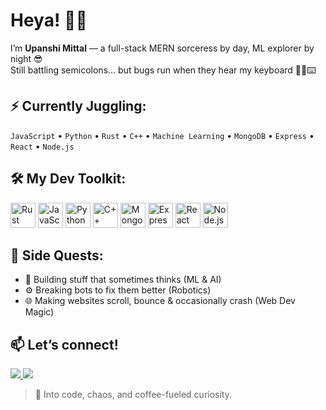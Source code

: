 # Heya! 👾✨  
I’m **Upanshi Mittal** — a full-stack MERN sorceress by day, ML explorer by night 😎  
Still battling semicolons... but bugs run when they hear my keyboard 🧙‍♀️⌨️

## ⚡ Currently Juggling:
`JavaScript` • `Python` • `Rust` • `C++` • `Machine Learning` • `MongoDB` • `Express` • `React` • `Node.js`

## 🛠️ My Dev Toolkit:
<p align="left">
  <img src="https://cdn.jsdelivr.net/gh/devicons/devicon/icons/rust/rust-plain.svg" alt="Rust" width="40"/>
  <img src="https://cdn.jsdelivr.net/gh/devicons/devicon/icons/javascript/javascript-original.svg" alt="JavaScript" width="40"/>
  <img src="https://cdn.jsdelivr.net/gh/devicons/devicon/icons/python/python-original.svg" alt="Python" width="40"/>
  <img src="https://cdn.jsdelivr.net/gh/devicons/devicon/icons/cplusplus/cplusplus-original.svg" alt="C++" width="40"/>
  <img src="https://cdn.jsdelivr.net/gh/devicons/devicon/icons/mongodb/mongodb-original.svg" alt="MongoDB" width="40"/>
  <img src="https://cdn.jsdelivr.net/gh/devicons/devicon/icons/express/express-original.svg" alt="Express" width="40"/>
  <img src="https://cdn.jsdelivr.net/gh/devicons/devicon/icons/react/react-original.svg" alt="React" width="40"/>
  <img src="https://cdn.jsdelivr.net/gh/devicons/devicon/icons/nodejs/nodejs-original.svg" alt="Node.js" width="40"/>
</p>

## 🧪 Side Quests:
- 🤖 Building stuff that sometimes thinks (ML & AI)
- ⚙️ Breaking bots to fix them better (Robotics)
- 🌐 Making websites scroll, bounce & occasionally crash (Web Dev Magic)

## 📫 Let’s connect!
<p align="left">
  <a href="mailto:upanshimittal7@gmail.com" target="_blank">
    <img src="https://img.shields.io/badge/Gmail-D14836?style=for-the-badge&logo=gmail&logoColor=white"/>
  </a>
  <a href="https://www.linkedin.com/in/upanshi-mittal-498213320/" target="_blank">
    <img src="https://img.shields.io/badge/LinkedIn-0077B5?style=for-the-badge&logo=linkedin&logoColor=white"/>
  </a>
</p>

> 💫 Into code, chaos, and coffee-fueled curiosity.


